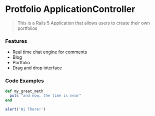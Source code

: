 # Protfolio ApplicationController

> This is a Rails 5 Application that allows users to create their own portfolios

### Features

- Real time chat engine for comments
- Blog
- Portfolio
- Drag and drop interface

### Code Examples

```ruby
def my_great_meth
  puts "and now, the time is near"
end
```

```javascript
alert('Hi There!')
```
